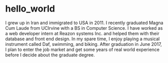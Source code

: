 # hello_world
I grew up in Iran and immigrated to USA in 2011. I recently graduated Magna Cum Laude from UCIrvine with a BS in Computer Science. I have worked as a web developer intern at Reazon systems Inc. and helped them with their database and front end design. In my spare time, I enjoy playing a musical instrument called Daf, swimming, and biking. After graduation in June 2017, I plan to enter the job market and get some years of real world experience before I decide about the graduate degree.
